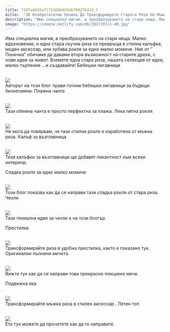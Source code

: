 ```yaml
---
title: 7187abb55af172168b0594b70927b413_t
mitle:  "10 Изобретателни Начина Да Трансформирате Старата Риза На Мъжа Си!"
description: "Има специална магия, в преобразуването на стари неща. Малко вдъхновение, и една стара скучна риза се превръща в стилна калъфка, моден аксесоар, или хубава рокля за е�"
image: "https://cdnone.netlify.com/db/2017/07/1-40.jpg"
---
```


 <p>Има специална магия, в преобразуването на стари неща. Малко вдъхновение, и една стара скучна риза се превръща в стилна калъфка, моден аксесоар, или хубава рокля за едно малко момиче. Ние от ” Поничка” обичаме да даваме втора възможност на старите дрехи, с нови идеи за живот. Вземете една стара риза, нашата селекция от идеи, малко търпение …и създавайте! Бебешки лигавници</p>       <p> <br/><img src="https://cdnone.netlify.com/db/2017/07/1-40.jpg"/><br/> Авторът на този блог прави готини бебешки лигавници за бъдещи бизнесмени. Плажна чанта</p> <p> <br/><img src="https://cdnone.netlify.com/db/2017/07/2-38.jpg"/><br/> Тази обемна чанта е просто перфектна за плажа. Лека лятна рокля</p> <p> <br/><img src="https://cdnone.netlify.com/db/2017/07/3-39.jpg"/><br/> Не мога да повярвам, че тази стилна рокля е изработена от мъжка риза. Калъф за възглавница</p>      <p> <br/><img src="https://cdnone.netlify.com/db/2017/07/4-40.jpg"/><br/> Тези калъфки за възглавници ще добавят пикантност към всеки интериор.</p> <p> Сладка рокля за едно малко момиче</p> <p> <br/><img src="https://cdnone.netlify.com/db/2017/07/5-40.jpg"/><br/> Този блог показва как да се направи тази сладка рокля от стара риза. Чехли</p> <p> <br/><img src="https://cdnone.netlify.com/db/2017/07/6-41.jpg"/><br/> Тази гениална идея за чехли е на този блогър.</p>      <p> Престилка</p> <p> <br/><img src="https://cdnone.netlify.com/db/2017/07/7-38.jpg"/><br/> Трансформирайте риза в удобна престилка, както е показано тук. Оригинални пълнени мечета</p> <p> <br/><img src="https://cdnone.netlify.com/db/2017/07/8-40.jpg"/><br/> Вижте тук как да се направи това прекрасно плюшено мече.</p> <p> Подвижна яка</p> <p> <br/><img src="https://cdnone.netlify.com/db/2017/07/9-34.jpg"/><br/> Трансформирайте мъжка риза в стилен аксесоар.. Летен топ</p> <p> <br/><img src="https://cdnone.netlify.com/db/2017/07/10-38.jpg"/><br/> Ето тук можете да прочетете как да го направите.</p>            